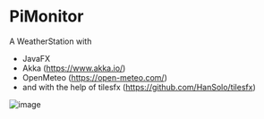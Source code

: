 # PiMonitor

A WeatherStation with
- JavaFX
- Akka (https://www.akka.io/)
- OpenMeteo (https://open-meteo.com/)
- and with the help of tilesfx (https://github.com/HanSolo/tilesfx)


![image](https://github.com/manastaso/pimonitor/assets/3612128/7026a41d-d6a0-4d94-b31e-b307482fba31)
